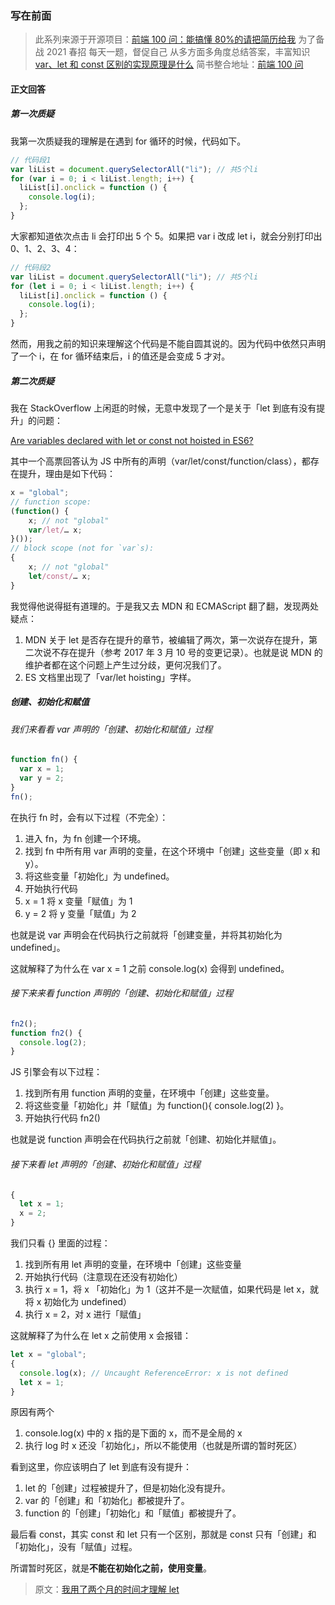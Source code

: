 ### 写在前面

> 此系列来源于开源项目：[前端 100 问：能搞懂 80%的请把简历给我](https://github.com/yygmind/blog/issues/43)
> 为了备战 2021 春招
> 每天一题，督促自己
> 从多方面多角度总结答案，丰富知识
> [var、let 和 const 区别的实现原理是什么](https://github.com/Advanced-Frontend/Daily-Interview-Question/issues/133)
> 简书整合地址：[前端 100 问](https://www.jianshu.com/c/70e2e00df1b0)

#### 正文回答

##### 第一次质疑

我第一次质疑我的理解是在遇到 for 循环的时候，代码如下。

```js
// 代码段1
var liList = document.querySelectorAll("li"); // 共5个li
for (var i = 0; i < liList.length; i++) {
  liList[i].onclick = function () {
    console.log(i);
  };
}
```

大家都知道依次点击 li 会打印出 5 个 5。如果把 var i 改成 let i，就会分别打印出 0、1、2、3、4：

```js
// 代码段2
var liList = document.querySelectorAll("li"); // 共5个li
for (let i = 0; i < liList.length; i++) {
  liList[i].onclick = function () {
    console.log(i);
  };
}
```

然而，用我之前的知识来理解这个代码是不能自圆其说的。因为代码中依然只声明了一个 i，在 for 循环结束后，i 的值还是会变成 5 才对。

##### 第二次质疑

我在 StackOverflow 上闲逛的时候，无意中发现了一个是关于「let 到底有没有提升」的问题：

[Are variables declared with let or const not hoisted in ES6?](https://stackoverflow.com/questions/31219420/are-variables-declared-with-let-or-const-hoisted)

其中一个高票回答认为 JS 中所有的声明（var/let/const/function/class），都存在提升，理由是如下代码：

```js
x = "global";
// function scope:
(function() {
    x; // not "global"
    var/let/… x;
}());
// block scope (not for `var`s):
{
    x; // not "global"
    let/const/… x;
}
```

我觉得他说得挺有道理的。于是我又去 MDN 和 ECMAScript 翻了翻，发现两处疑点：

1. MDN 关于 let 是否存在提升的章节，被编辑了两次，第一次说存在提升，第二次说不存在提升（参考 2017 年 3 月 10 号的变更记录）。也就是说 MDN 的维护者都在这个问题上产生过分歧，更何况我们了。
2. ES 文档里出现了「var/let hoisting」字样。

##### 创建、初始化和赋值

###### 我们来看看 var 声明的「创建、初始化和赋值」过程

```js
function fn() {
  var x = 1;
  var y = 2;
}
fn();
```

在执行 fn 时，会有以下过程（不完全）：

1. 进入 fn，为 fn 创建一个环境。
2. 找到 fn 中所有用 var 声明的变量，在这个环境中「创建」这些变量（即 x 和 y）。
3. 将这些变量「初始化」为 undefined。
4. 开始执行代码
5. x = 1 将 x 变量「赋值」为 1
6. y = 2 将 y 变量「赋值」为 2

也就是说 var 声明会在代码执行之前就将「创建变量，并将其初始化为 undefined」。

这就解释了为什么在 var x = 1 之前 console.log(x) 会得到 undefined。

###### 接下来来看 function 声明的「创建、初始化和赋值」过程

```js
fn2();
function fn2() {
  console.log(2);
}
```

JS 引擎会有以下过程：

1. 找到所有用 function 声明的变量，在环境中「创建」这些变量。
2. 将这些变量「初始化」并「赋值」为 function(){ console.log(2) }。
3. 开始执行代码 fn2()

也就是说 function 声明会在代码执行之前就「创建、初始化并赋值」。

###### 接下来看 let 声明的「创建、初始化和赋值」过程

```js
{
  let x = 1;
  x = 2;
}
```

我们只看 {} 里面的过程：

1. 找到所有用 let 声明的变量，在环境中「创建」这些变量
2. 开始执行代码（注意现在还没有初始化）
3. 执行 x = 1，将 x 「初始化」为 1（这并不是一次赋值，如果代码是 let x，就将 x 初始化为 undefined）
4. 执行 x = 2，对 x 进行「赋值」

这就解释了为什么在 let x 之前使用 x 会报错：

```js
let x = "global";
{
  console.log(x); // Uncaught ReferenceError: x is not defined
  let x = 1;
}
```

原因有两个

1. console.log(x) 中的 x 指的是下面的 x，而不是全局的 x
2. 执行 log 时 x 还没「初始化」，所以不能使用（也就是所谓的暂时死区）

看到这里，你应该明白了 let 到底有没有提升：

1. let 的「创建」过程被提升了，但是初始化没有提升。
2. var 的「创建」和「初始化」都被提升了。
3. function 的「创建」「初始化」和「赋值」都被提升了。

最后看 const，其实 const 和 let 只有一个区别，那就是 const 只有「创建」和「初始化」，没有「赋值」过程。

所谓暂时死区，就是**不能在初始化之前，使用变量**。

> 原文：[我用了两个月的时间才理解 let](https://fangyinghang.com/let-in-js/)
